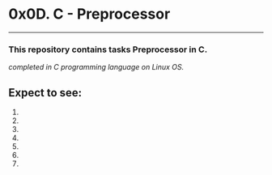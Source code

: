 # 0x0D. C - Preprocessor
---
### This repository contains tasks Preprocessor in C.
_completed in C programming language on Linux OS._

## Expect to see:

1.
2.
3.
4.
5.
6.
7.
